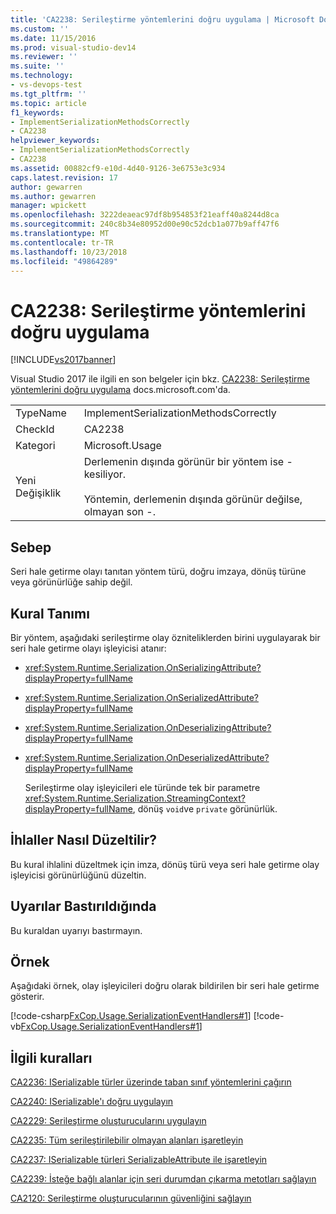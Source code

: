 ```yaml
---
title: 'CA2238: Serileştirme yöntemlerini doğru uygulama | Microsoft Docs'
ms.custom: ''
ms.date: 11/15/2016
ms.prod: visual-studio-dev14
ms.reviewer: ''
ms.suite: ''
ms.technology:
- vs-devops-test
ms.tgt_pltfrm: ''
ms.topic: article
f1_keywords:
- ImplementSerializationMethodsCorrectly
- CA2238
helpviewer_keywords:
- ImplementSerializationMethodsCorrectly
- CA2238
ms.assetid: 00882cf9-e10d-4d40-9126-3e6753e3c934
caps.latest.revision: 17
author: gewarren
ms.author: gewarren
manager: wpickett
ms.openlocfilehash: 3222deaeac97df8b954853f21eaff40a8244d8ca
ms.sourcegitcommit: 240c8b34e80952d00e90c52dcb1a077b9aff47f6
ms.translationtype: MT
ms.contentlocale: tr-TR
ms.lasthandoff: 10/23/2018
ms.locfileid: "49864289"
---
```

# <a name="ca2238-implement-serialization-methods-correctly"></a>CA2238: Serileştirme yöntemlerini doğru uygulama
[!INCLUDE[vs2017banner](../includes/vs2017banner.md)]

Visual Studio 2017 ile ilgili en son belgeler için bkz. [CA2238: Serileştirme yöntemlerini doğru uygulama](https://docs.microsoft.com/visualstudio/code-quality/ca2238-implement-serialization-methods-correctly) docs.microsoft.com'da.  
  
|||  
|-|-|  
|TypeName|ImplementSerializationMethodsCorrectly|  
|CheckId|CA2238|  
|Kategori|Microsoft.Usage|  
|Yeni Değişiklik|Derlemenin dışında görünür bir yöntem ise - kesiliyor.<br /><br /> Yöntemin, derlemenin dışında görünür değilse, olmayan son -.|  
  
## <a name="cause"></a>Sebep  
 Seri hale getirme olayı tanıtan yöntem türü, doğru imzaya, dönüş türüne veya görünürlüğe sahip değil.  
  
## <a name="rule-description"></a>Kural Tanımı  
 Bir yöntem, aşağıdaki serileştirme olay özniteliklerden birini uygulayarak bir seri hale getirme olayı işleyicisi atanır:  
  
- <xref:System.Runtime.Serialization.OnSerializingAttribute?displayProperty=fullName>  
  
- <xref:System.Runtime.Serialization.OnSerializedAttribute?displayProperty=fullName>  
  
- <xref:System.Runtime.Serialization.OnDeserializingAttribute?displayProperty=fullName>  
  
- <xref:System.Runtime.Serialization.OnDeserializedAttribute?displayProperty=fullName>  
  
  Serileştirme olay işleyicileri ele türünde tek bir parametre <xref:System.Runtime.Serialization.StreamingContext?displayProperty=fullName>, dönüş `void`ve `private` görünürlük.  
  
## <a name="how-to-fix-violations"></a>İhlaller Nasıl Düzeltilir?  
 Bu kural ihlalini düzeltmek için imza, dönüş türü veya seri hale getirme olay işleyicisi görünürlüğünü düzeltin.  
  
## <a name="when-to-suppress-warnings"></a>Uyarılar Bastırıldığında  
 Bu kuraldan uyarıyı bastırmayın.  
  
## <a name="example"></a>Örnek  
 Aşağıdaki örnek, olay işleyicileri doğru olarak bildirilen bir seri hale getirme gösterir.  
  
 [!code-csharp[FxCop.Usage.SerializationEventHandlers#1](../snippets/csharp/VS_Snippets_CodeAnalysis/FxCop.Usage.SerializationEventHandlers/cs/FxCop.Usage.SerializationEventHandlers.cs#1)]
 [!code-vb[FxCop.Usage.SerializationEventHandlers#1](../snippets/visualbasic/VS_Snippets_CodeAnalysis/FxCop.Usage.SerializationEventHandlers/vb/FxCop.Usage.SerializationEventHandlers.vb#1)]  
  
## <a name="related-rules"></a>İlgili kuralları  
 [CA2236: ISerializable türler üzerinde taban sınıf yöntemlerini çağırın](../code-quality/ca2236-call-base-class-methods-on-iserializable-types.md)  
  
 [CA2240: ISerializable'ı doğru uygulayın](../code-quality/ca2240-implement-iserializable-correctly.md)  
  
 [CA2229: Serileştirme oluşturucularını uygulayın](../code-quality/ca2229-implement-serialization-constructors.md)  
  
 [CA2235: Tüm serileştirilebilir olmayan alanları işaretleyin](../code-quality/ca2235-mark-all-non-serializable-fields.md)  
  
 [CA2237: ISerializable türleri SerializableAttribute ile işaretleyin](../code-quality/ca2237-mark-iserializable-types-with-serializableattribute.md)  
  
 [CA2239: İsteğe bağlı alanlar için seri durumdan çıkarma metotları sağlayın](../code-quality/ca2239-provide-deserialization-methods-for-optional-fields.md)  
  
 [CA2120: Serileştirme oluşturucularının güvenliğini sağlayın](../code-quality/ca2120-secure-serialization-constructors.md)

